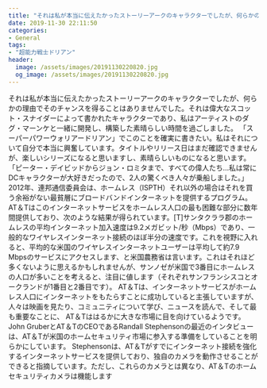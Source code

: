 ```yaml
---
title: "それは私が本当に伝えたかったストーリーアークのキャラクターでしたが、何らかの理由でそのチャンスを得ることはありませんでした。"
date: 2019-11-30 22:11:50
categories:
- General
tags:
- "超能力戦士ドリアン"
header:
  image: /assets/images/20191130220820.jpg
  og_image: /assets/images/20191130220820.jpg
---
```


それは私が本当に伝えたかったストーリーアークのキャラクターでしたが、何らかの理由でそのチャンスを得ることはありませんでした。それは偉大なスコット・スナイダーによって書かれたキャラクターであり、私はアーティストのダグ・マーンケと一緒に開発し、構築した素晴らしい時間を過ごしました。 「スーパーパワーウォリアードリアン」でこのことを確実に書きたい。私はそれについて自分で本当に興奮しています。タイトルやリリース日はまだ確認できませんが、楽しいシリーズになると思いますし、素晴らしいものになると思います。 「ピーター・デイビッドからジョン・ロミタまで、すべての偉人たち…私は常にDCキャラクターが大好きだったので、2人の驚くべき人々が乗船しました。」2012年、連邦通信委員会は、ホームレス（ISPTH）それ以外の場合はそれを買う余裕がない最貧層にブロードバンドインターネットを提供するプログラム。 AT＆Tはこのインターネットサービスをホームレス人口の最も困難な部分に数年間提供しており、次のような結果が得られています。[T]サンタクララ郡のホームレスの平均インターネット加入速度は9.2メガビット/秒（Mbps）であり、一般的なワイヤレスインターネット接続のほぼ半分の速度です。これを視野に入れると、平均的な米国のワイヤレスインターネットユーザーは平均して約7.9 Mbpsのサービスにアクセスします、と米国農務省は言います。これはそれほど多くないように思えるかもしれませんが、サンノゼが米国で3番目にホームレスの人口が多いことを考えると、注目に値します（それぞれサンフランシスコとオークランドが1番目と2番目です）。 AT＆Tは、インターネットサービスがホームレス人口にインターネットをもたらすことに成功していると主張していますが、人々は映画を見たり、コミュニティについて学び、ニュースを読んで、そして最も重要なことに、 AT＆Tははるかに大きな市場に目を向けているようです。 John GruberとAT＆TのCEOであるRandall Stephensonの最近のインタビューは、AT＆Tが米国のホームセキュリティ市場に参入する準備をしていることを明らかにしています。 Stephensonは、AT＆Tがすでにインターネット接続を強化するインターネットサービスを提供しており、独自のカメラを動作させることができると指摘しています。ただし、これらのカメラとは異なり、AT＆Tのホームセキュリティカメラは機能します
